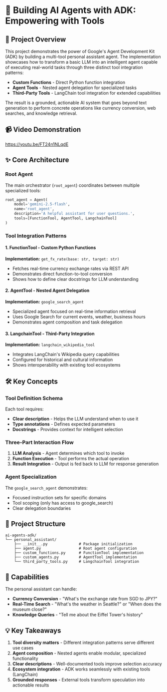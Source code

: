 # 🤖 Building AI Agents with ADK: Empowering with Tools

## 🎯 Project Overview

This project demonstrates the power of Google's Agent Development Kit (ADK) by building a multi-tool personal assistant agent. The implementation showcases how to transform a basic LLM into an intelligent agent capable of executing real-world tasks through three distinct tool integration patterns:

- **Custom Functions** - Direct Python function integration
- **Agent Tools** - Nested agent delegation for specialized tasks
- **Third-Party Tools** - LangChain tool integration for extended capabilities

The result is a grounded, actionable AI system that goes beyond text generation to perform concrete operations like currency conversion, web searches, and knowledge retrieval.

## 📹 Video Demonstration
https://youtu.be/FT24n1NLqdE


## ✨ Core Architecture

### Root Agent
The main orchestrator (`root_agent`) coordinates between multiple specialized tools:

```python
root_agent = Agent(
    model='gemini-2.5-flash',
    name='root_agent',
    description='A helpful assistant for user questions.',
    tools=[FunctionTool, AgentTool, LangchainTool]
)
```

### Tool Integration Patterns

#### 1. FunctionTool - Custom Python Functions
**Implementation:** `get_fx_rate(base: str, target: str)`
- Fetches real-time currency exchange rates via REST API
- Demonstrates direct function-to-tool conversion
- Shows how to define clear docstrings for LLM understanding

#### 2. AgentTool - Nested Agent Delegation
**Implementation:** `google_search_agent`
- Specialized agent focused on real-time information retrieval
- Uses Google Search for current events, weather, business hours
- Demonstrates agent composition and task delegation

#### 3. LangchainTool - Third-Party Integration
**Implementation:** `langchain_wikipedia_tool`
- Integrates LangChain's Wikipedia query capabilities
- Configured for historical and cultural information
- Shows interoperability with existing tool ecosystems

## 🛠️ Key Concepts

### Tool Definition Schema
Each tool requires:
- **Clear description** - Helps the LLM understand when to use it
- **Type annotations** - Defines expected parameters
- **Docstrings** - Provides context for intelligent selection

### Three-Part Interaction Flow
1. **LLM Analysis** - Agent determines which tool to invoke
2. **Function Execution** - Tool performs the actual operation
3. **Result Integration** - Output is fed back to LLM for response generation

### Agent Specialization
The `google_search_agent` demonstrates:
- Focused instruction sets for specific domains
- Tool scoping (only has access to google_search)
- Clear delegation boundaries

## 📁 Project Structure

```
ai-agents-adk/
└── personal_assistant/
    ├── __init__.py              # Package initialization
    ├── agent.py                 # Root agent configuration
    ├── custom_functions.py      # FunctionTool implementation
    ├── custom_agents.py         # AgentTool implementation
    └── third_party_tools.py     # LangchainTool integration
```

## 🚀 Capabilities

The personal assistant can handle:
- **Currency Conversion** - "What's the exchange rate from SGD to JPY?"
- **Real-Time Search** - "What's the weather in Seattle?" or "When does the museum close?"
- **Knowledge Queries** - "Tell me about the Eiffel Tower's history"



## 💡 Key Takeaways

1. **Tool diversity matters** - Different integration patterns serve different use cases
2. **Agent composition** - Nested agents enable modular, specialized functionality
3. **Clear descriptions** - Well-documented tools improve selection accuracy
4. **Ecosystem integration** - ADK works seamlessly with existing tools (LangChain)
5. **Grounded responses** - External tools transform speculation into actionable results
